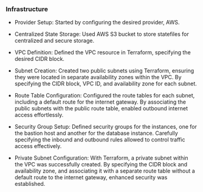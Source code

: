 ### Infrastructure

- Provider Setup: Started by configuring the desired provider, AWS.

- Centralized State Storage: Used AWS S3 bucket to store statefiles for centralized and secure storage.

- VPC Definition: Defined the VPC resource in Terraform, specifying the desired CIDR block.

- Subnet Creation: Created two public subnets using Terraform, ensuring they were located in separate availability zones within the VPC. By specifying the CIDR block, VPC ID, and availability zone for each subnet.

- Route Table Configuration: Configured the route tables for each subnet, including a default route for the internet gateway. By associating the public subnets with the public route table, enabled outbound internet access effortlessly.

- Security Group Setup: Defined security groups for the instances, one for the bastion host and another for the database instance. Carefully specifying the inbound and outbound rules allowed to control traffic access effectively.

- Private Subnet Configuration: With Terraform, a private subnet within the VPC was successfully created. By specifying the CIDR block and availability zone, and associating it with a separate route table without a default route to the internet gateway, enhanced security was established.
